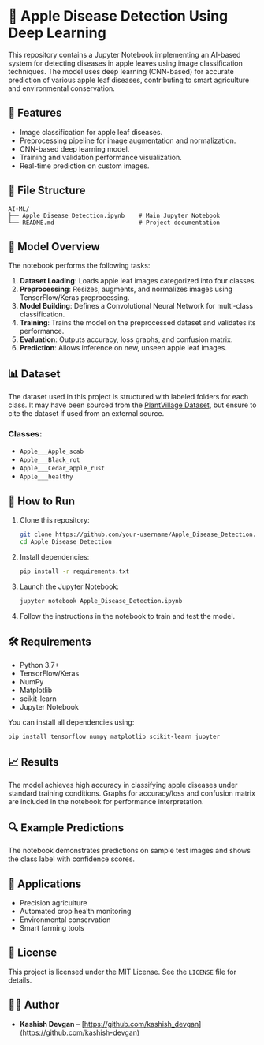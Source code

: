 # 🍎 Apple Disease Detection Using Deep Learning

This repository contains a Jupyter Notebook implementing an AI-based system for detecting diseases in apple leaves using image classification techniques. The model uses deep learning (CNN-based) for accurate prediction of various apple leaf diseases, contributing to smart agriculture and environmental conservation.

## 📌 Features

- Image classification for apple leaf diseases.
- Preprocessing pipeline for image augmentation and normalization.
- CNN-based deep learning model.
- Training and validation performance visualization.
- Real-time prediction on custom images.

## 📁 File Structure

```
AI-ML/
├── Apple_Disease_Detection.ipynb    # Main Jupyter Notebook
└── README.md                        # Project documentation
```

## 🧠 Model Overview

The notebook performs the following tasks:

1. **Dataset Loading**: Loads apple leaf images categorized into four classes.
2. **Preprocessing**: Resizes, augments, and normalizes images using TensorFlow/Keras preprocessing.
3. **Model Building**: Defines a Convolutional Neural Network for multi-class classification.
4. **Training**: Trains the model on the preprocessed dataset and validates its performance.
5. **Evaluation**: Outputs accuracy, loss graphs, and confusion matrix.
6. **Prediction**: Allows inference on new, unseen apple leaf images.

## 📊 Dataset

The dataset used in this project is structured with labeled folders for each class. It may have been sourced from the [PlantVillage Dataset](https://www.kaggle.com/datasets/ambityga/apple-leaf-disease-dataset), but ensure to cite the dataset if used from an external source.

### Classes:
- `Apple___Apple_scab`
- `Apple___Black_rot`
- `Apple___Cedar_apple_rust`
- `Apple___healthy`

## 🚀 How to Run

1. Clone this repository:
   ```bash
   git clone https://github.com/your-username/Apple_Disease_Detection.git
   cd Apple_Disease_Detection
   ```

2. Install dependencies:
   ```bash
   pip install -r requirements.txt
   ```

3. Launch the Jupyter Notebook:
   ```bash
   jupyter notebook Apple_Disease_Detection.ipynb
   ```

4. Follow the instructions in the notebook to train and test the model.

## 🛠 Requirements

- Python 3.7+
- TensorFlow/Keras
- NumPy
- Matplotlib
- scikit-learn
- Jupyter Notebook

You can install all dependencies using:
```bash
pip install tensorflow numpy matplotlib scikit-learn jupyter
```

## 📈 Results

The model achieves high accuracy in classifying apple diseases under standard training conditions. Graphs for accuracy/loss and confusion matrix are included in the notebook for performance interpretation.

## 🔍 Example Predictions

The notebook demonstrates predictions on sample test images and shows the class label with confidence scores.

## 🧪 Applications

- Precision agriculture
- Automated crop health monitoring
- Environmental conservation
- Smart farming tools

## 📄 License

This project is licensed under the MIT License. See the `LICENSE` file for details.

## 👨‍💻 Author

- **Kashish Devgan** – [https://github.com/kashish_devgan](https://github.com/kashish-devgan)
